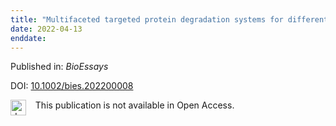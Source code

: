 ```yaml
---
title: "Multifaceted targeted protein degradation systems for different cellular compartments"
date: 2022-04-13
enddate:
---
```


Published in: *BioEssays*

DOI: [10.1002/bies.202200008](https://doi.org/10.1002/bies.202200008)

<img src="https://upload.wikimedia.org/wikipedia/commons/thumb/0/0e/Closed_Access_logo_transparent.svg/1200px-Closed_Access_logo_transparent.svg.png" alt="drawing" width="25" align="left"/> &nbsp;&nbsp;&nbsp;This publication is not available in Open Access.


